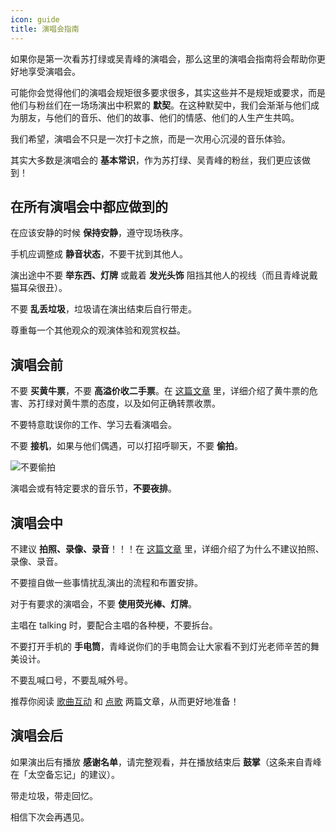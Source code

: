 ```yaml
---
icon: guide
title: 演唱会指南
---
```


如果你是第一次看苏打绿或吴青峰的演唱会，那么这里的演唱会指南将会帮助你更好地享受演唱会。

可能你会觉得他们的演唱会规矩很多要求很多，其实这些并不是规矩或要求，而是他们与粉丝们在一场场演出中积累的 **默契**。在这种默契中，我们会渐渐与他们成为朋友，与他们的音乐、他们的故事、他们的情感、他们的人生产生共鸣。

我们希望，演唱会不只是一次打卡之旅，而是一次用心沉浸的音乐体验。

其实大多数是演唱会的 **基本常识**，作为苏打绿、吴青峰的粉丝，我们更应该做到！

## 在所有演唱会中都应做到的

在应该安静的时候 **保持安静**，遵守现场秩序。

手机应调整成 **静音状态**，不要干扰到其他人。

演出途中不要 **举东西、灯牌** 或戴着 **发光头饰** 阻挡其他人的视线（而且青峰说戴猫耳朵很丑）。

不要 **乱丢垃圾**，垃圾请在演出结束后自行带走。

尊重每一个其他观众的观演体验和观赏权益。

## 演唱会前

不要 **买黄牛票**，不要 **高溢价收二手票**。在 [这篇文章](scalped-ticket) 里，详细介绍了黄牛票的危害、苏打绿对黄牛票的态度，以及如何正确转票收票。

不要特意耽误你的工作、学习去看演唱会。

不要 **接机**，如果与他们偶遇，可以打招呼聊天，不要 **偷拍**。

![不要偷拍](https://cdn.jsdelivr.net/gh/kaluojushi/sodaguide@picbed/concerts/guide/no-photo-secretly.png)

演唱会或有特定要求的音乐节，**不要夜排**。

## 演唱会中

不建议 **拍照、录像、录音**！！！在 [这篇文章](photo) 里，详细介绍了为什么不建议拍照、录像、录音。

不要擅自做一些事情扰乱演出的流程和布置安排。

对于有要求的演唱会，不要 **使用荧光棒、灯牌**。

主唱在 talking 时，要配合主唱的各种梗，不要拆台。

不要打开手机的 **手电筒**，青峰说你们的手电筒会让大家看不到灯光老师辛苦的舞美设计。

不要乱喊口号，不要乱喊外号。

推荐你阅读 [歌曲互动](song-interact) 和 [点歌](song-request) 两篇文章，从而更好地准备！

## 演唱会后

如果演出后有播放 **感谢名单**，请完整观看，并在播放结束后 **鼓掌**（这条来自青峰在「太空备忘记」的建议）。

带走垃圾，带走回忆。

相信下次会再遇见。

